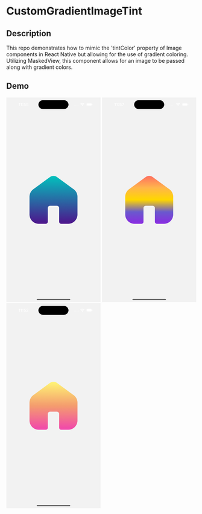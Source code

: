 # CustomGradientImageTint

## Description
This repo demonstrates how to mimic the 'tintColor' property of Image components in React Native but allowing for the use of gradient coloring. Utilizing MaskedView, this component allows for an image to be passed along with gradient colors.

## Demo
<img src="https://github.com/kfwokoek/CustomGradientImageTint/blob/main/simulator_screenshot_6D556C01-A962-47DE-B57D-105B1F0CF729.png" width=250 />

<img src="https://github.com/kfwokoek/CustomGradientImageTint/blob/main/simulator_screenshot_C5E09350-DE29-4D07-9E5D-8353394118A8.png" width=250 />

<img src="https://github.com/kfwokoek/CustomGradientImageTint/blob/main/simulator_screenshot_F8DEE509-2B09-436B-A93B-43566CD7329E.png" width=250 />
